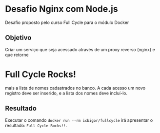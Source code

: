 # Desafio Nginx com Node.js

Desafio proposto pelo curso Full Cycle para o módulo Docker

## Objetivo

Criar um serviço que seja acessado através de um proxy reverso (nginx) e que retorne <h1>Full Cycle Rocks!</h1> mais a lista de nomes cadastrados no banco.
A cada acesso um novo registro deve ser inserido, e a lista dos nomes deve incluí-lo.

## Resultado

Executar o comando `docker run --rm icbigor/fullcycle` irá apresentar o resultado: `Full Cycle Rocks!!`.